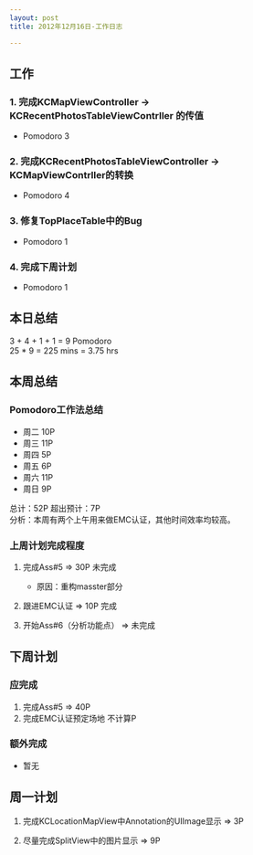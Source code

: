 ```yaml
---
layout: post
title: 2012年12月16日-工作日志  

---
```


  
## 工作

### 1. 完成KCMapViewController -> KCRecentPhotosTableViewContrller 的传值    
-  Pomodoro 3   

### 2. 完成KCRecentPhotosTableViewController -> KCMapViewContrller的转换 
-  Pomodoro 4   

### 3. 修复TopPlaceTable中的Bug
-  Pomodoro 1  
  
### 4. 完成下周计划  
-  Pomodoro 1     
  
## 本日总结    

3 + 4 + 1 + 1 = 9 Pomodoro    
25 * 9 = 225 mins = 3.75 hrs    
  
## 本周总结  
### Pomodoro工作法总结  
  
- 周二 10P  
- 周三 11P  
- 周四 5P  
- 周五 6P  
- 周六 11P  
- 周日 9P    

总计：52P 超出预计：7P  
分析：本周有两个上午用来做EMC认证，其他时间效率均较高。  
  
### 上周计划完成程度  
1. 完成Ass#5 => 30P 未完成     
	- 原因：重构masster部分  
  
2. 跟进EMC认证 => 10P 完成  
  
3. 开始Ass#6（分析功能点） => 未完成  
  
## 下周计划  
### 应完成  
  
1. 完成Ass#5 => 40P  
2. 完成EMC认证预定场地 不计算P  
  
### 额外完成  
- 暂无

  
## 周一计划  
  
1. 完成KCLocationMapView中Annotation的UIImage显示  => 3P
  
2. 尽量完成SplitView中的图片显示 => 9P

